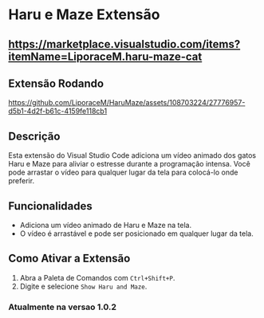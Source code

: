# Haru e Maze Extensão
## https://marketplace.visualstudio.com/items?itemName=LiporaceM.haru-maze-cat

## Extensão Rodando

https://github.com/LiporaceM/HaruMaze/assets/108703224/27776957-d5b1-4d2f-b61c-4159fe118cb1

## Descrição

Esta extensão do Visual Studio Code adiciona um vídeo animado dos gatos Haru e Maze para aliviar o estresse durante a programação intensa. Você pode arrastar o vídeo para qualquer lugar da tela para colocá-lo onde preferir.

## Funcionalidades

- Adiciona um vídeo animado de Haru e Maze na tela.
- O vídeo é arrastável e pode ser posicionado em qualquer lugar da tela.

## Como Ativar a Extensão

1. Abra a Paleta de Comandos com `Ctrl+Shift+P`.
2. Digite e selecione `Show Haru and Maze`.

### Atualmente na versao 1.0.2
